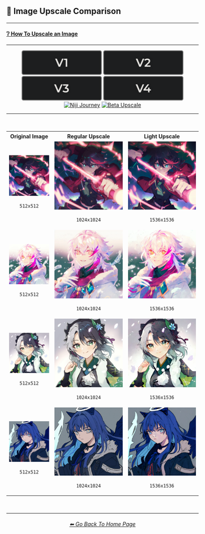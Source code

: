 <h2>🚀 Image Upscale Comparison</h2>

<hr><!--------------->

<h4><a href="https://github.com/willwulfken/MidJourney-Styles-and-Keywords-Reference/wiki/%E2%9D%94-How-To-Guide#-how-to-upscale-an-image">❔ How To Upscale an Image</a></h4>

<hr><!--------------->

<div align="center">

[<img src="/Images/Repo_Parts/Buttons/Version_Buttons/button_version_V1_inactive.webp?raw=true" alt="MidJourney V1" height="64" />](/Pages/MJ_V1/Comparison_Pages/Image_Resolution_and_Upscaling/Image_Upscale_Comparison.md)
[<img src="/Images/Repo_Parts/Buttons/Version_Buttons/button_version_V2_inactive.webp?raw=true" alt="MidJourney V2" height="64" />](/Pages/MJ_V2/Comparison_Pages/Image_Resolution_and_Upscaling/Image_Upscale_Comparison.md)
[<img src="/Images/Repo_Parts/Buttons/Version_Buttons/button_version_V3_inactive.webp?raw=true" alt="MidJourney V3" height="64" />](/Pages/MJ_V3/Comparison_Pages/Image_Resolution_and_Upscaling/Image_Upscale_Comparison.md)
[<img src="/Images/Repo_Parts/Buttons/Version_Buttons/button_version_V4_inactive.webp?raw=true" alt="MidJourney V4" height="64" />](/Pages/MJ_V4/Comparison_Pages/Image_Resolution_and_Upscaling/Image_Upscale_Comparison.md)
<br>
[<img src="/Images/Repo_Parts/Buttons/Version_Buttons/button_version_niji_active_half.webp?raw=true" alt="Niji Journey" height="64" />]()
[<img src="/Images/Repo_Parts/Buttons/Comparison_Page_Buttons/Groups/button_beta_upscale_inactive_half.webp?raw=true" alt="Beta Upscale" height="64" />](/Pages/Midjourney_Beta_Features/Beta_Upscale_Comparison.md)

</div>

<hr>
<br>

<div align="center">

<table>
    <tr align=center valign=middle>
        <th>Original Image</th>
        <th>Regular Upscale</th>
        <th>Light Upscale</th>
    </tr>
    <tr align=center valign=middle>
        <td>
            <img src="/Images/Niji_Journey/Niji_V4/Comparison_Page_Images/Image_Upscale_Comparison/Anime_1.webp?raw=true" width="256" /><p><code>512x512</code></p>
        </td>
        <td>
            <img src="/Images/Niji_Journey/Niji_V4/Comparison_Page_Images/Image_Upscale_Comparison/Anime_1_upscale.webp?raw=true" width="512" /><p><code>1024x1024</code></p>
        </td>
        <td>
            <img src="/Images/Niji_Journey/Niji_V4/Comparison_Page_Images/Image_Upscale_Comparison/Anime_1_upscale_light.webp?raw=true" width="512" /><p><code>1536x1536</code></p>
        </td>
    </tr>
    <tr align=center valign=middle>
        <td>
            <img src="/Images/Niji_Journey/Niji_V4/Comparison_Page_Images/Image_Upscale_Comparison/Anime_2.webp?raw=true" width="256" /><p><code>512x512</code></p>
        </td>
        <td>
            <img src="/Images/Niji_Journey/Niji_V4/Comparison_Page_Images/Image_Upscale_Comparison/Anime_2_upscale.webp?raw=true" width="512" /><p><code>1024x1024</code></p>
        </td>
        <td>
            <img src="/Images/Niji_Journey/Niji_V4/Comparison_Page_Images/Image_Upscale_Comparison/Anime_2_upscale_light.webp?raw=true" width="512" /><p><code>1536x1536</code></p>
        </td>
    </tr>
    <tr align=center valign=middle>
        <td>
            <img src="/Images/Niji_Journey/Niji_V4/Comparison_Page_Images/Image_Upscale_Comparison/Anime_3.webp?raw=true" width="256" /><p><code>512x512</code></p>
        </td>
        <td>
            <img src="/Images/Niji_Journey/Niji_V4/Comparison_Page_Images/Image_Upscale_Comparison/Anime_3_upscale.webp?raw=true" width="512" /><p><code>1024x1024</code></p>
        </td>
        <td>
            <img src="/Images/Niji_Journey/Niji_V4/Comparison_Page_Images/Image_Upscale_Comparison/Anime_3_upscale_light.webp?raw=true" width="512" /><p><code>1536x1536</code></p>
        </td>
    </tr>
    <tr align=center valign=middle>
        <td>
            <img src="/Images/Niji_Journey/Niji_V4/Comparison_Page_Images/Image_Upscale_Comparison/Anime_4.webp?raw=true" width="256" /><p><code>512x512</code></p>
        </td>
        <td>
            <img src="/Images/Niji_Journey/Niji_V4/Comparison_Page_Images/Image_Upscale_Comparison/Anime_4_upscale.webp?raw=true" width="512" /><p><code>1024x1024</code></p>
        </td>
        <td>
            <img src="/Images/Niji_Journey/Niji_V4/Comparison_Page_Images/Image_Upscale_Comparison/Anime_4_upscale_light.webp?raw=true" width="512" /><p><code>1536x1536</code></p>
        </td>
    </tr>
</table>

</div>

<br>

<hr><!--------------->
<div align="center">
<h6><a href="/README.md">⬅ Go Back To Home Page</a></h6>
</div>